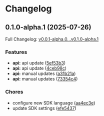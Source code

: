 # Changelog

## 0.1.0-alpha.1 (2025-07-26)

Full Changelog: [v0.0.1-alpha.0...v0.1.0-alpha.1](https://github.com/aiinbx/aiinbx-ts/compare/v0.0.1-alpha.0...v0.1.0-alpha.1)

### Features

* **api:** api update ([5ef53b3](https://github.com/aiinbx/aiinbx-ts/commit/5ef53b301ca7056cae7543262f9d370a969a27ef))
* **api:** api update ([4ceb98c](https://github.com/aiinbx/aiinbx-ts/commit/4ceb98cd61e51461015e7444a5fc7e2dbdec8019))
* **api:** manual updates ([a31b21a](https://github.com/aiinbx/aiinbx-ts/commit/a31b21a840207e842a1f7cbf109f1998b3f6fe61))
* **api:** manual updates ([73354c4](https://github.com/aiinbx/aiinbx-ts/commit/73354c45b07ef613598ded1941746a3eefe0a038))


### Chores

* configure new SDK language ([aa4ec3e](https://github.com/aiinbx/aiinbx-ts/commit/aa4ec3e434cf3c926702c84cd99970c3af2ea968))
* update SDK settings ([efe5437](https://github.com/aiinbx/aiinbx-ts/commit/efe54375cf46e7f554cb8ec921f89f8d44eccf48))
